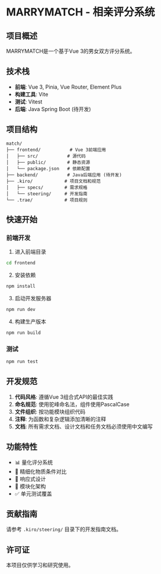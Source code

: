 # MARRYMATCH - 相亲评分系统

## 项目概述

MARRYMATCH是一个基于Vue 3的男女双方评分系统。

## 技术栈

- **前端**: Vue 3, Pinia, Vue Router, Element Plus
- **构建工具**: Vite
- **测试**: Vitest
- **后端**: Java Spring Boot (待开发)

## 项目结构

```
match/
├── frontend/           # Vue 3前端应用
│   ├── src/           # 源代码
│   ├── public/        # 静态资源
│   └── package.json   # 依赖配置
├── backend/           # Java后端应用 (待开发)
├── .kiro/            # 项目文档和规范
│   ├── specs/        # 需求规格
│   └── steering/     # 开发指南
└── .trae/            # 项目规则
```

## 快速开始

### 前端开发

1. 进入前端目录
```bash
cd frontend
```

2. 安装依赖
```bash
npm install
```

3. 启动开发服务器
```bash
npm run dev
```

4. 构建生产版本
```bash
npm run build
```

### 测试

```bash
npm run test
```

## 开发规范

1. **代码风格**: 遵循Vue 3组合式API的最佳实践
2. **命名规范**: 使用驼峰命名法，组件使用PascalCase
3. **文件组织**: 按功能模块组织代码
4. **注释**: 为函数和复杂逻辑添加清晰的注释
5. **文档**: 所有需求文档、设计文档和任务文档必须使用中文编写

## 功能特性

- 📊 量化评分系统
- 🎯 精细化物质条件对比
- 📱 响应式设计
- 🔧 模块化架构
- ✅ 单元测试覆盖

## 贡献指南

请参考 `.kiro/steering/` 目录下的开发指南文档。

## 许可证

本项目仅供学习和研究使用。
